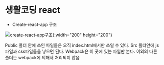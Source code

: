 # 생활코딩 react
- Create-react-app 구조

![create-react-app구조](https://user-images.githubusercontent.com/52212226/101463592-f8574c80-3980-11eb-9ab1-5451eacfe2d8.png){:width="200" height="200"}

Public 폴더 안에 쓰인 파일들은 오직 index.html에서만 쓰일 수 있다.
Src 폴더안에 js파일과 css파일들을 넣으면 된다.
Webpack은 이 곳에 있는 파일만 본다. 이외의 다른 폴더는 webpack에 의해서 처리되지 않음
